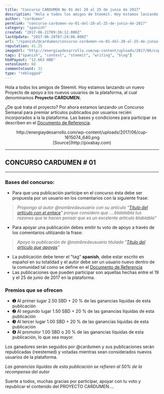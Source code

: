 ```yaml
---
title: "Concurso CARDUMEN No 01 del 20 al 25 de junio de 2017"
description: "Hola a todos los amigos de Steemit. Hoy estamos lanzando un nuevo Proyecto de apoyo a los nuevos usuarios de la plataforma, al cual denominamos **Proy..."
author: "cardumen"
permlink: "concurso-cardumen-no-01-del-20-al-25-de-junio-de-2017"
category: "spanish"
created: "2017-06-21T09:36:12.000Z"
lastUpdate: "2017-06-28T07:24:06.000Z"
url: "/spanish/@cardumen/concurso-cardumen-no-01-del-20-al-25-de-junio-de-2017"
reputation: 41.25
imageUrl: "http://energiaydesarrollo.com/wp-content/uploads/2017/06/cup-1615074_640.png"
tags: ["spanish", "contest", "steemit", "writing", "blog"]
hbdPayout: "12.663 HBD"
votesCount: 68
commentsCount: 31
type: "reblogged"
---
```

Hola a todos los amigos de Steemit. Hoy estamos lanzando un nuevo Proyecto de apoyo a los nuevos usuarios de la plataforma, al cual denominamos **Proyecto CARDUMEN.**

¿De qué trata el proyecto? Por ahora estamos lanzando un Concurso Semanal para premiar artículos publicados por usuarios recién incorporados a la la plataforma. Las bases y condiciones para participar se describen en el [Documento de Referencia](https://steemit.com/spanish/@cardumen/documento-referencial-del-proyecto-cardumen).

<center>http://energiaydesarrollo.com/wp-content/uploads/2017/06/cup-1615074_640.png</center>
<center>[Source](http://pixabay.com)</center>

---
## CONCURSO CARDUMEN # 01

---

### Bases del concurso:
- Para que una publicación participe en el concurso ésta debe ser propuesta por un usuario en los comentarios con la siguiente frase: 
>*Propongo al autor @nombredeusuario con su artículo "[Título del artículo con el enlace]()" porque considero que ....blalalabla tus razones que te hacen pensar que es un excelente artículo blablabla"*
- Para apoyar una publicación debes emitir tu voto de apoyo a través de los comentarios utilizando la frase:
> *Apoyo la publicación de @nombredeusuario titulada "[Título del artículo que apoyas]()"*
- La publicación debe tener el "tag" **spanish**, debe estar escrito en español en su totalidad y el autor debe ser un usuario nuevo dentro de la comunidad tal como se define en el [Documento de Referencia](https://steemit.com/spanish/@cardumen/documento-referencial-del-proyecto-cardumen)
- Las publicaciones que pueden participar son aquellas hechas entre el 19 y el 25 de junio de 2017 en la plataforma.

### Premios que se ofrecen
- ➊ Al primer lugar      2.50 SBD + 20 % de las ganancias líquidas de esta publicación
- ➋ Al segundo lugar  1.50 SBD + 20 % de las ganancias líquidas de esta publicación
- ➌ Al tercer lugar        1.00 SBD + 20 % de las ganancias líquidas de esta publicación
- ➍ Al promotor            1.00 SBD o 20 % de las ganancias líquidas de esta publicación, lo que sea mayor.

Los ganadores serán seguidos por @cardumen y sus publicaciones serán republicadas (reestemed) y votadas mientras sean considerados nuevos usuarios de la plataforma. 

*Las ganancias líquidas de esta publicación se refieren al 50% de la recompensa del autor*

Suerte a todos, muchas gracias por participar,  apoyar con tu voto y  republicar el contenido del PROYECTO CARDUMEN....